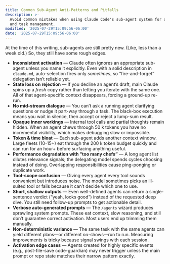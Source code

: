 ```yaml
---
title: Common Sub-Agent Anti-Patterns and Pitfalls
description: >-
  Avoid common mistakes when using Claude Code's sub-agent system for delegation
  and task management.
modified: '2025-07-29T15:09:56-06:00'
date: '2025-07-29T15:09:56-06:00'
---
```


At the time of this writing, sub-agents are still pretty new. (Like, less than a week old.) So, they still have some rough edges.

- **Inconsistent activation** — Claude often ignores an appropriate sub-agent unless you name it explicitly. Even with a solid description in `claude.md`, auto-selection fires only _sometimes_, so “fire-and-forget” delegation isn’t reliable yet.
- **State loss on rejection** — If you decline an agent’s draft, main Claude spins up a _fresh_ copy rather than letting you iterate with the same one. All of that agent-specific context disappears, forcing a ground-up re-run.
- **No mid-stream dialogue** — You can’t ask a running agent clarifying questions or nudge it part-way through a task. The black-box execution means you wait in silence, then accept or reject a lump-sum result.
- **Opaque inner workings** — Internal tool calls and partial thoughts remain hidden. When an agent chews through 50 k tokens you have no incremental visibility, which makes debugging slow or impossible.
- **Token & time bloat** — Each sub-agent adds another context window. Large fleets (10-15+) eat through the 200 k token budget quickly and can run for an hour+ before surfacing anything useful.
- **Performance degradation with “too many chefs”** — A long agent list dilutes relevance signals; the delegating model spends cycles choosing instead of doing. Overlapping responsibilities cause ping-ponging or duplicate work.
- **Tool-scope confusion** — Giving every agent every tool sounds convenient but introduces noise. The model sometimes picks an ill-suited tool or fails because it can’t decide which one to use.
- **Short, shallow outputs** — Even well-defined agents can return a single-sentence verdict (“yeah, looks good”) instead of the requested deep dive. You still need follow-up prompts to get actionable detail.
- **Verbose auto-generated prompts** — The `/agents` wizard produces sprawling system prompts. These eat context, slow reasoning, and still don’t guarantee correct activation. Most users end up trimming them manually.
- **Non-deterministic variance** — The same task with the same agents can yield different plans—or different _no_-shows—run to run. Measuring improvements is tricky because signal swings with each session.
- **Activation edge cases** — Agents created for highly specific events (e.g., post-file-save code-guardian) may never trigger unless the main prompt or repo state matches their narrow pattern exactly.
